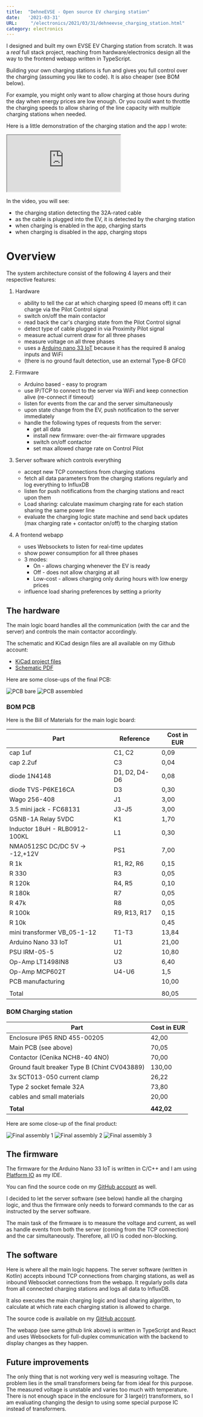 ```yaml
---
title:  "DehneEVSE - Open source EV charging station"
date:   '2021-03-31'
URL:     "/electronics/2021/03/31/dehneevse_charging_station.html"
category: electronics
---
```


I designed and built my own EVSE EV Charging station from scratch. It was a *real* full stack project,
reaching from hardware/electronics design all the way to the frontend webapp written in TypeScript. 

Building your own charging stations is fun and gives you full control over the charging (assuming you like to code). 
It is also cheaper (see BOM below).

For example, you might only want to allow charging at those hours during the day when energy prices are 
low enough. Or you could want to throttle the charging speeds to allow sharing of the line capacity with multiple
charging stations when needed.

Here is a little demonstration of the charging station and the app I wrote:

<iframe id="ytplayer" type="text/html" allow="fullscreen;" src="https://www.youtube.com/embed/G5hRH6UQRbQ"></iframe>

In the video, you will see:
- the charging station detecting the 32A-rated cable
- as the cable is plugged into the EV, it is detected by the charging station
- when charging is enabled in the app, charging starts
- when charging is disabled in the app, charging stops

# Overview
The system architecture consist of the following 4 layers and their respective features:

1. Hardware
   - ability to tell the car at which charging speed (0 means off) it can charge via the Pilot Control signal
   - switch on/off the main contactor
   - read back the car's charging state from the Pilot Control signal
   - detect type of cable plugged in via Proximity Pilot signal
   - measure actual current draw for all three phases
   - measure voltage on all three phases
   - uses a [Arduino nano 33 IoT](https://store.arduino.cc/arduino-nano-33-iot) because it has the required 8 analog inputs and WiFi
   - (there is no ground fault detection, use an external Type-B GFCI)

2. Firmware
   - Arduino based - easy to program
   - use IP/TCP to connect to the server via WiFi and keep connection alive (re-connect if timeout)
   - listen for events from the car and the server simultaneously
   - upon state change from the EV, push notification to the server immediately
   - handle the following types of requests from the server:
       - get all data
       - install new firmware: over-the-air firmware upgrades
       - switch on/off contactor
       - set max allowed charge rate on Control Pilot

3. Server software which controls everything
    - accept new TCP connections from charging stations
    - fetch all data parameters from the charging stations regularly and log everything to InfluxDB
    - listen for push notifications from the charging stations and react upon them
    - Load sharing: calculate maximum charging rate for each station sharing the same power line
    - evaluate the charging logic state machine and send back updates (max charging rate + contactor on/off) to the charging station

4. A frontend webapp
    - uses Websockets to listen for real-time updates
    - show power consumption for all three phases 
    - 3 modes:
        - On - allows charging whenever the EV is ready
        - Off - does not allow charging at all
        - Low-cost - allows charging only during hours with low energy prices
    - influence load sharing preferences by setting a priority
    
## The hardware
The main logic board handles all the communication (with the car and the server) and 
controls the main contactor accordingly.

The schematic and KiCad design files are all available on my Github account:

- [KiCad project files](https://github.com/sebdehne/DehneEVSE-Hardware)
- [Schematic PDF](https://github.com/sebdehne/DehneEVSE-Hardware/blob/master/Media/schematic.pdf)

Here are some close-ups of the final PCB:

![PCB bare](/images/dehneevse/20210331_102052.jpg "PCB bare")
![PCB assembled](/images/dehneevse/20210331_122603.jpg "PCB assembled")

### BOM PCB
Here is the Bill of Materials for the main logic board:

| Part                           | Reference     | Cost in EUR |
|--------------------------------|---------------|-------------|
| cap 1uf                        | C1, C2        | 0,09        |
| cap 2.2uf                      | C3            | 0,04        |
| diode 1N4148                   | D1, D2, D4-D6 | 0,08        |
| diode TVS-P6KE16CA             | D3            | 0,30        |
| Wago 256-408                   | J1            | 3,00        |
| 3.5 mini jack - FC68131        | J3-J5         | 3,00        |
| G5NB-1A Relay 5VDC             | K1            | 1,70        |
| Inductor 18uH - RLB0912-100KL  | L1            | 0,30        |
| NMA0512SC DC/DC 5V -> -12,+12V | PS1           | 7,00        |
| R 1k                           | R1, R2, R6    | 0,15        |
| R 330                          | R3            | 0,05        |
| R 120k                         | R4, R5        | 0,10        |
| R 180k                         | R7            | 0,05        |
| R 47k                          | R8            | 0,05        |
| R 100k                         | R9, R13, R17  | 0,15        |
| R 10k                          |               | 0,45        |
| mini transformer VB_05-1-12    | T1-T3         | 13,84       |
| Arduino Nano 33 IoT            | U1            | 21,00       |
| PSU IRM-05-5                   | U2            | 10,80       |
| Op-Amp LT1498IN8               | U3            | 6,40        |
| Op-Amp MCP602T                 | U4-U6         | 1,5         |
| PCB manufacturing              |               | 10,00       |
|                                |               |             |
| Total                          |               | 80,05       |

### BOM Charging station

| Part                                         | Cost in EUR |
|----------------------------------------------|-------------|
| Enclosure IP65 RND 455-00205                 | 42,00       |
| Main PCB (see above)                         | 70,05       |
| Contactor (Cenika NCH8-40 4NO)               | 70,00       |
| Ground fault breaker Type B (Chint CV043889) | 130,00      |
| 3x SCT013-050 current clamp                  | 26,22       |
| Type 2 socket female 32A                     | 73,80       |
| cables and small materials                   | 20,00       |
|                                              |             |
| **Total**                                    | **442,02**  |

Here are some close-up of the final product:

![Final assembly 1](/images/dehneevse/20210331_132447.jpg "Final assembly 1")
![Final assembly 2](/images/dehneevse/20210331_140939.jpg "Final assembly 2")
![Final assembly 3](/images/dehneevse/20210331_141311.jpg "Final assembly 3")


## The firmware
The firmware for the Arduino Nano 33 IoT is written in C/C++ and I am using [Platform IO](https://platformio.org/) as my IDE. 

You can find the source code on my [GitHub account](https://github.com/sebdehne/DehneEVSE-Firmware) as well.

I decided to let the server software (see below) handle all the charging logic, and thus the firmware
only needs to forward commands to the car as instructed by the server software.

The main task of the firmware is to measure the voltage and current, as well as handle events from 
both the server (coming from the TCP connection) and the car simultaneously. 
Therefore, all I/O is coded non-blocking.

## The software
Here is where all the main logic happens. The server software (written in Kotlin) accepts inbound TCP connections
from charging stations, as well as inbound Websocket connections from the webapp. It regularly polls data from all
connected charging stations and logs all data to InfluxDB.

It also executes the main charging logic and load sharing algorithm, to calculate at which rate each charging station
is allowed to charge.

The source code is available on my [GitHub account](https://github.com/sebdehne/SmartHomeServer).

The webapp (see same github link above) is written in TypeScript and React and uses Websockets for
full-duplex communication with the backend to display changes as they happen.

## Future improvements
The only thing that is not working very well is measuring voltage. The problem lies in the small transformers being
far from ideal for this purpose. The measured voltage is unstable and varies too much with temperature. There
is not enough space in the enclosure for 3 large(r) transformers, so I am evaluating changing the design to using
some special purpose IC instead of transformers.
